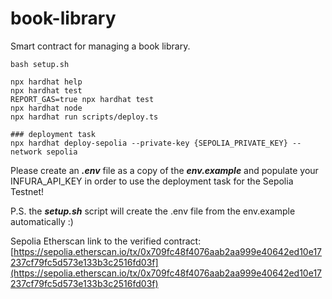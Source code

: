 # book-library

Smart contract for managing a book library.

```shell
bash setup.sh

npx hardhat help
npx hardhat test
REPORT_GAS=true npx hardhat test
npx hardhat node
npx hardhat run scripts/deploy.ts

### deployment task
npx hardhat deploy-sepolia --private-key {SEPOLIA_PRIVATE_KEY} --network sepolia
```

Please create an ***.env*** file as a copy of the ***env.example*** and populate your INFURA_API_KEY in order to use the deployment task for the Sepolia Testnet!

P.S. the ***setup.sh*** script will create the .env file from the env.example automatically :)

Sepolia Etherscan link to the verified contract:
[https://sepolia.etherscan.io/tx/0x709fc48f4076aab2aa999e40642ed10e17237cf79fc5d573e133b3c2516fd03f](https://sepolia.etherscan.io/tx/0x709fc48f4076aab2aa999e40642ed10e17237cf79fc5d573e133b3c2516fd03f)
